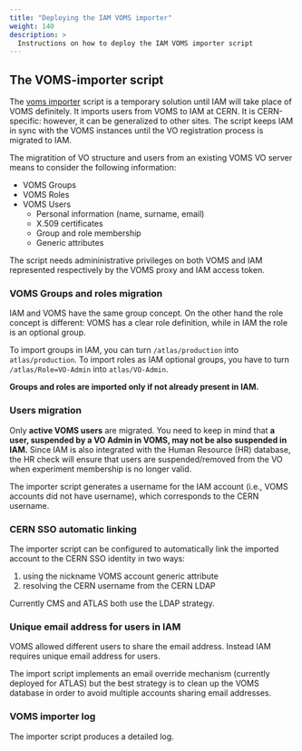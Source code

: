 ```yaml
---
title: "Deploying the IAM VOMS importer"
weight: 140
description: >
  Instructions on how to deploy the IAM VOMS importer script
---
```


## The VOMS-importer script

The [voms importer](https://github.com/indigo-iam/voms-importer/) script is a temporary solution until IAM will take place of VOMS definitely. It imports users from VOMS to IAM at CERN. It is CERN-specific: however, it can be generalized to other sites. The script keeps IAM in sync with the VOMS instances until the VO registration process is migrated to IAM.

The migratition of VO structure and users from an existing VOMS VO server means to consider the following information:
* VOMS Groups
* VOMS Roles
* VOMS Users
  * Personal information (name, surname, email)
  * X.509 certificates
  * Group and role membership
  * Generic attributes

The script needs admininistrative privileges on both VOMS and IAM represented respectively by the VOMS proxy and IAM access token.

### VOMS Groups and roles migration

IAM and VOMS have the same group concept. On the other hand the role concept is different: VOMS has a clear role definition, while in IAM the role is an optional group.

To import groups in IAM, you can turn `/atlas/production` into `atlas/production`. To import roles as IAM optional groups, you have to turn `/atlas/Role=VO-Admin` into `atlas/VO-Admin`.

**Groups and roles are imported only if not already present in IAM.**

### Users migration

Only **active VOMS users** are migrated. You need to keep in mind that **a user, suspended by a VO Admin in VOMS, may not be also suspended in IAM.** Since IAM is also integrated with the Human Resource (HR) database, the HR check will ensure that users are suspended/removed from the VO when experiment membership is no longer valid.

The importer script generates a username for the IAM account (i.e., VOMS accounts did not have username), which corresponds to the CERN username.

### CERN SSO automatic linking

The importer script can be configured to automatically link the imported account to the CERN SSO identity in two ways: 
1. using the nickname VOMS account generic attribute
2. resolving the CERN username from the CERN LDAP

Currently CMS and ATLAS both use the LDAP strategy. 

### Unique email address for users in IAM

VOMS allowed different users to share the email address. Instead IAM requires unique email address for users. 

The import script implements an email override mechanism (currently deployed for ATLAS) but the best strategy is to clean up the VOMS database in order to avoid multiple accounts sharing email addresses.

### VOMS importer log

The importer script produces a detailed log. 
